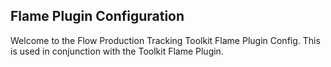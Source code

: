 ## Flame Plugin Configuration

Welcome to the Flow Production Tracking Toolkit Flame
Plugin Config. This is used in conjunction with the Toolkit
Flame Plugin.

